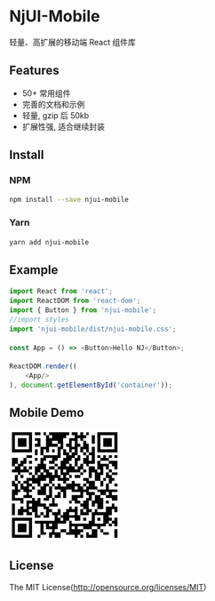 # NjUI-Mobile

轻量、高扩展的移动端 React 组件库

## Features

+ 50+ 常用组件
+ 完善的文档和示例
+ 轻量, gzip 后 50kb
+ 扩展性强, 适合继续封装

## Install

### NPM

```bash
npm install --save njui-mobile
```

### Yarn

```bash
yarn add njui-mobile
```

## Example

```javascript
import React from 'react';
import ReactDOM from 'react-dom';
import { Button } from 'njui-mobile';
//import styles
import 'njui-mobile/dist/njui-mobile.css';

const App = () => <Button>Hello NJ</Button>;

ReactDOM.render((
    <App/>
), document.getElementById('container'));
```

## Mobile Demo

<img src="./assets/preview_code.png" style="width: 200px" />

## License

The MIT License(http://opensource.org/licenses/MIT)
